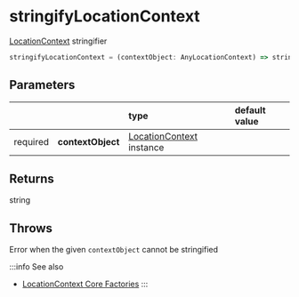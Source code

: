 # stringifyLocationContext

[LocationContext](/tracking/api-reference/definitions/LocationContext.md) stringifier

```typescript
stringifyLocationContext = (contextObject: AnyLocationContext) => string
```  

## Parameters
|          |                   | type                                                                               | default value
| :-:      | :--               | :--                                                                                | :--           
| required | **contextObject** | [LocationContext](/tracking/api-reference/definitions/LocationContext.md) instance |

## Returns
string

## Throws
Error when the given `contextObject` cannot be stringified

:::info See also
- [LocationContext Core Factories](/tracking/api-reference/core/CoreFactories.md#location-context-factories)
:::
